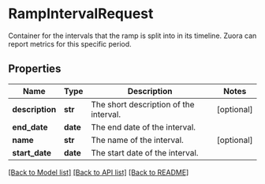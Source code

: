 # RampIntervalRequest

Container for the intervals that the ramp is split into in its timeline. Zuora can report metrics for this specific period. 
## Properties
Name | Type | Description | Notes
------------ | ------------- | ------------- | -------------
**description** | **str** | The short description of the interval. | [optional] 
**end_date** | **date** | The end date of the interval. | 
**name** | **str** | The name of the interval. | [optional] 
**start_date** | **date** | The start date of the interval. | 

[[Back to Model list]](../README.md#documentation-for-models) [[Back to API list]](../README.md#documentation-for-api-endpoints) [[Back to README]](../README.md)


